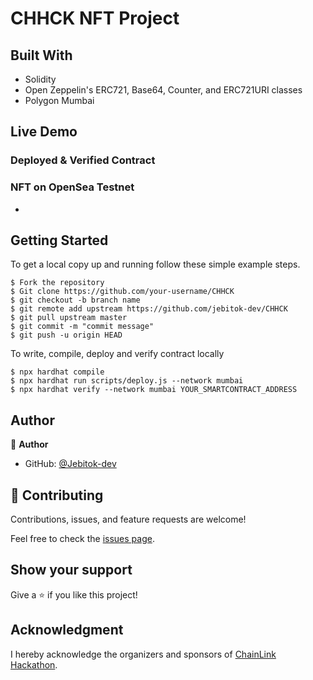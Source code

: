 # CHHCK NFT Project

<!-- Building NFT project that allows fans of Wizkid to claim NFTs of the title of his upcoming album, his past albums, and major quotes. Wizkid is a top African artist that has a wider fanbase commonly known as WizkidFC. The fans are so loyal to Wizkid and often seen supporting his music via streaming seasons, likes & RTs to new wizkid fans, reposting his IG stories on Twitter, sharing his live performance videos, sharing his achievements over the oast years. Some fans have planned initiatives that benefit the less fortunate in society via the Wizkid FC umbrella some fans have used their talent or skills to make art of Wizkid and his team. With an NFT project it can allow his fans to own some NFT linked to Wizkid and hold it or sell it on NFT trading platforms like OpenSea this can be an initiative to push Wizkid's music career to those yet to know and appreciate his legendary act in his music career. -->

## Built With

- Solidity
- Open Zeppelin's ERC721, Base64, Counter, and ERC721URI classes
- Polygon Mumbai

## Live Demo

### Deployed & Verified Contract

### NFT on OpenSea Testnet

-

## Getting Started

To get a local copy up and running follow these simple example steps.

```
$ Fork the repository
$ Git clone https://github.com/your-username/CHHCK
$ git checkout -b branch name
$ git remote add upstream https://github.com/jebitok-dev/CHHCK
$ git pull upstream master
$ git commit -m "commit message"
$ git push -u origin HEAD
```

To write, compile, deploy and verify contract locally

```
$ npx hardhat compile
$ npx hardhat run scripts/deploy.js --network mumbai
$ npx hardhat verify --network mumbai YOUR_SMARTCONTRACT_ADDRESS

```

## Author

👤 **Author**

- GitHub: [@Jebitok-dev](https://github.com/Jebitok-dev)

## 🤝 Contributing

Contributions, issues, and feature requests are welcome!

Feel free to check the [issues page](issues/).

## Show your support

Give a ⭐️ if you like this project!

## Acknowledgment

I hereby acknowledge the organizers and sponsors of [ChainLink Hackathon](https://chain.link/hackathon?utm_medium=community&utm_source=developer-expert&utm_campaign=spring-2022-hackathon&utm_content=3).
